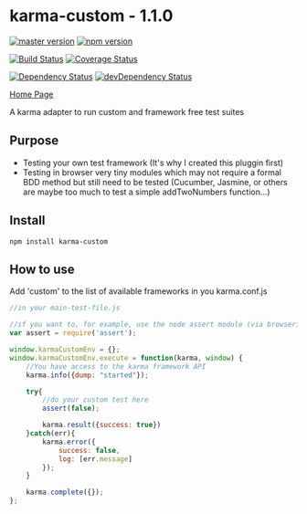 karma-custom - 1.1.0
================

[![master version](https://img.shields.io/badge/master%20version-1.1.0-blue.svg)](https://github.com/AlexisTessier/karma-custom#readme)
[![npm version](https://badge.fury.io/js/karma-custom.svg)](https://badge.fury.io/js/karma-custom)

[![Build Status](https://travis-ci.org/AlexisTessier/karma-custom.svg?branch=master)](https://travis-ci.org/AlexisTessier/karma-custom)
[![Coverage Status](https://coveralls.io/repos/AlexisTessier/karma-custom/badge.svg?branch=master&service=github)](https://coveralls.io/github/AlexisTessier/karma-custom?branch=master)

[![Dependency Status](https://david-dm.org/AlexisTessier/karma-custom.svg)](https://david-dm.org/AlexisTessier/karma-custom)
[![devDependency Status](https://david-dm.org/AlexisTessier/karma-custom/dev-status.svg)](https://david-dm.org/AlexisTessier/karma-custom#info=devDependencies)

[Home Page](https://github.com/AlexisTessier/karma-custom#readme)

A karma adapter to run custom and framework free test suites

Purpose
-------

- Testing your own test framework (It's why I created this pluggin first)
- Testing in browser very tiny modules which may not require a formal BDD method but still need to be tested (Cucumber, Jasmine, or others are maybe too much to test a simple addTwoNumbers function...)

Install
-------

```
npm install karma-custom
```

How to use
----------

Add 'custom' to the list of available frameworks in you karma.conf.js

```javascript
//in your main-test-file.js

//if you want to, for example, use the node assert module (via browserify)
var assert = require('assert');

window.karmaCustomEnv = {};
window.karmaCustomEnv.execute = function(karma, window) {
	//You have access to the karma framework API
	karma.info({dump: "started"});

	try{
		//do your custom test here
		assert(false);

		karma.result({success: true})
	}catch(err){
		karma.error({
			success: false,
			log: [err.message]
		});
	}

	karma.complete({});
};

```